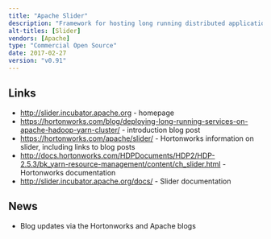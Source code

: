 ```yaml
---
title: "Apache Slider"
description: "Framework for hosting long running distributed applications on YARN, allowing YARN to manage the resources these applications use.  Can handle any application that supports a base set of requirements (including being able to install and run from a tarball), with experimental support for docker packaged applications.  Operates as a YARN application master (the Slider AM), an associated command line interface and lightweight agents to manage running components.  Supports manual scaling, automatic recovery, rolling upgrades and component placement controls, and includes out of the box configuration for a number of applications including Accumulo, HBase, Kafka, Memcached, Solr, Storm and Tomcat.  An incubating Apache project, originally donated in April 2014 based on the Hortonworks Hoya (HBase on YARN) project, and subsequently consumed the DataTorrent Koya (Kafka on YARN) project. Hasn't yet reached a v1.0 milestone, however still under development led by Hortonworks."
alt-titles: [Slider]
vendors: [Apache]
type: "Commercial Open Source"
date: 2017-02-27
version: "v0.91"
---
```

## Links

* <http://slider.incubator.apache.org> - homepage
* <https://hortonworks.com/blog/deploying-long-running-services-on-apache-hadoop-yarn-cluster/> - introduction blog post
* <https://hortonworks.com/apache/slider/> - Hortonworks information on slider, including links to blog posts
* <http://docs.hortonworks.com/HDPDocuments/HDP2/HDP-2.5.3/bk_yarn-resource-management/content/ch_slider.html> - Hortonworks documentation
* <http://slider.incubator.apache.org/docs/> - Slider documentation

## News

* Blog updates via the Hortonworks and Apache blogs